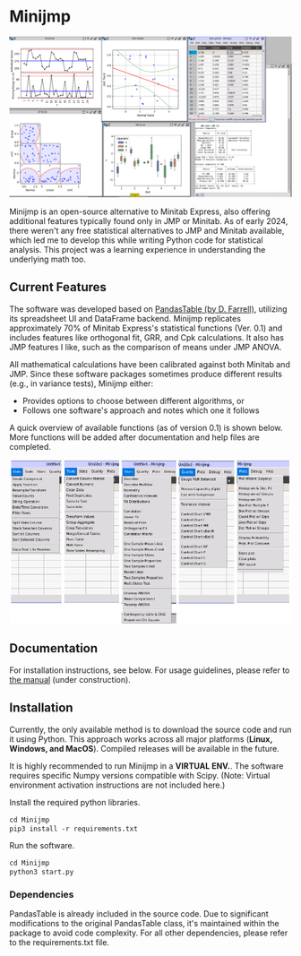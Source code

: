 # Minijmp
![Main Screenshot](docs/images/main.png "Screenshot")

Minijmp is an open-source alternative to Minitab Express, also offering additional features typically found only in JMP or Minitab. As of early 2024, there weren't any free statistical alternatives to JMP and Minitab available, which led me to develop this while writing Python code for statistical analysis. This project was a learning experience in understanding the underlying math too.

## Current Features
The software was developed based on [PandasTable (by D. Farrell)](https://github.com/dmnfarrell/pandastable), utilizing its spreadsheet UI and DataFrame backend. Minijmp replicates approximately 70% of Minitab Express's statistical functions (Ver. 0.1) and includes features like orthogonal fit, GRR, and Cpk calculations. It also has JMP features I like, such as the comparison of means under JMP ANOVA.

All mathematical calculations have been calibrated against both Minitab and JMP. Since these software packages sometimes produce different results (e.g., in variance tests), Minijmp either:
- Provides options to choose between different algorithms, or
- Follows one software's approach and notes which one it follows

A quick overview of available functions (as of version 0.1) is shown below. More functions will be added after documentation and help files are completed.

![Menu Screenshot](docs/images/menu.png)

## Documentation

For installation instructions, see below. For usage guidelines, please refer to [the manual](https://minijmp.readthedocs.io/en/latest/) (under construction).

## Installation

Currently, the only available method is to download the source code and run it using Python. This approach works across all major platforms (**Linux, Windows, and MacOS**). Compiled releases will be available in the future.

It is highly recommended to run Minijmp in a **VIRTUAL ENV.**. The software requires specific Numpy versions compatible with Scipy. (Note: Virtual environment activation instructions are not included here.)

Install the required python libraries. 

```
cd Minijmp
pip3 install -r requirements.txt
```

Run the software.

```
cd Minijmp
python3 start.py
```

### Dependencies

PandasTable is already included in the source code. Due to significant modifications to the original PandasTable class, it's maintained within the package to avoid code complexity. For all other dependencies, please refer to the requirements.txt file.

